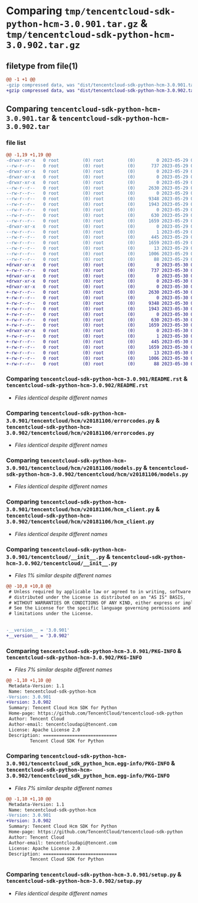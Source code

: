 # Comparing `tmp/tencentcloud-sdk-python-hcm-3.0.901.tar.gz` & `tmp/tencentcloud-sdk-python-hcm-3.0.902.tar.gz`

## filetype from file(1)

```diff
@@ -1 +1 @@
-gzip compressed data, was "dist/tencentcloud-sdk-python-hcm-3.0.901.tar", last modified: Mon May 29 02:29:06 2023, max compression
+gzip compressed data, was "dist/tencentcloud-sdk-python-hcm-3.0.902.tar", last modified: Tue May 30 00:24:40 2023, max compression
```

## Comparing `tencentcloud-sdk-python-hcm-3.0.901.tar` & `tencentcloud-sdk-python-hcm-3.0.902.tar`

### file list

```diff
@@ -1,19 +1,19 @@
-drwxr-xr-x   0 root         (0) root         (0)        0 2023-05-29 02:29:06.000000 tencentcloud-sdk-python-hcm-3.0.901/
--rw-r--r--   0 root         (0) root         (0)      737 2023-05-29 02:29:06.000000 tencentcloud-sdk-python-hcm-3.0.901/README.rst
-drwxr-xr-x   0 root         (0) root         (0)        0 2023-05-29 02:29:06.000000 tencentcloud-sdk-python-hcm-3.0.901/tencentcloud/
-drwxr-xr-x   0 root         (0) root         (0)        0 2023-05-29 02:29:06.000000 tencentcloud-sdk-python-hcm-3.0.901/tencentcloud/hcm/
-drwxr-xr-x   0 root         (0) root         (0)        0 2023-05-29 02:29:06.000000 tencentcloud-sdk-python-hcm-3.0.901/tencentcloud/hcm/v20181106/
--rw-r--r--   0 root         (0) root         (0)     2630 2023-05-29 02:29:06.000000 tencentcloud-sdk-python-hcm-3.0.901/tencentcloud/hcm/v20181106/errorcodes.py
--rw-r--r--   0 root         (0) root         (0)        0 2023-05-29 02:29:06.000000 tencentcloud-sdk-python-hcm-3.0.901/tencentcloud/hcm/v20181106/__init__.py
--rw-r--r--   0 root         (0) root         (0)     9348 2023-05-29 02:29:06.000000 tencentcloud-sdk-python-hcm-3.0.901/tencentcloud/hcm/v20181106/models.py
--rw-r--r--   0 root         (0) root         (0)     1943 2023-05-29 02:29:06.000000 tencentcloud-sdk-python-hcm-3.0.901/tencentcloud/hcm/v20181106/hcm_client.py
--rw-r--r--   0 root         (0) root         (0)        0 2023-05-29 02:29:06.000000 tencentcloud-sdk-python-hcm-3.0.901/tencentcloud/hcm/__init__.py
--rw-r--r--   0 root         (0) root         (0)      630 2023-05-29 02:29:06.000000 tencentcloud-sdk-python-hcm-3.0.901/tencentcloud/__init__.py
--rw-r--r--   0 root         (0) root         (0)     1659 2023-05-29 02:29:06.000000 tencentcloud-sdk-python-hcm-3.0.901/PKG-INFO
-drwxr-xr-x   0 root         (0) root         (0)        0 2023-05-29 02:29:06.000000 tencentcloud-sdk-python-hcm-3.0.901/tencentcloud_sdk_python_hcm.egg-info/
--rw-r--r--   0 root         (0) root         (0)        1 2023-05-29 02:29:06.000000 tencentcloud-sdk-python-hcm-3.0.901/tencentcloud_sdk_python_hcm.egg-info/dependency_links.txt
--rw-r--r--   0 root         (0) root         (0)      445 2023-05-29 02:29:06.000000 tencentcloud-sdk-python-hcm-3.0.901/tencentcloud_sdk_python_hcm.egg-info/SOURCES.txt
--rw-r--r--   0 root         (0) root         (0)     1659 2023-05-29 02:29:06.000000 tencentcloud-sdk-python-hcm-3.0.901/tencentcloud_sdk_python_hcm.egg-info/PKG-INFO
--rw-r--r--   0 root         (0) root         (0)       13 2023-05-29 02:29:06.000000 tencentcloud-sdk-python-hcm-3.0.901/tencentcloud_sdk_python_hcm.egg-info/top_level.txt
--rw-r--r--   0 root         (0) root         (0)     1006 2023-05-29 02:29:06.000000 tencentcloud-sdk-python-hcm-3.0.901/setup.py
--rw-r--r--   0 root         (0) root         (0)       88 2023-05-29 02:29:06.000000 tencentcloud-sdk-python-hcm-3.0.901/setup.cfg
+drwxr-xr-x   0 root         (0) root         (0)        0 2023-05-30 00:24:40.000000 tencentcloud-sdk-python-hcm-3.0.902/
+-rw-r--r--   0 root         (0) root         (0)      737 2023-05-30 00:24:40.000000 tencentcloud-sdk-python-hcm-3.0.902/README.rst
+drwxr-xr-x   0 root         (0) root         (0)        0 2023-05-30 00:24:40.000000 tencentcloud-sdk-python-hcm-3.0.902/tencentcloud/
+drwxr-xr-x   0 root         (0) root         (0)        0 2023-05-30 00:24:40.000000 tencentcloud-sdk-python-hcm-3.0.902/tencentcloud/hcm/
+drwxr-xr-x   0 root         (0) root         (0)        0 2023-05-30 00:24:40.000000 tencentcloud-sdk-python-hcm-3.0.902/tencentcloud/hcm/v20181106/
+-rw-r--r--   0 root         (0) root         (0)     2630 2023-05-30 00:24:40.000000 tencentcloud-sdk-python-hcm-3.0.902/tencentcloud/hcm/v20181106/errorcodes.py
+-rw-r--r--   0 root         (0) root         (0)        0 2023-05-30 00:24:40.000000 tencentcloud-sdk-python-hcm-3.0.902/tencentcloud/hcm/v20181106/__init__.py
+-rw-r--r--   0 root         (0) root         (0)     9348 2023-05-30 00:24:40.000000 tencentcloud-sdk-python-hcm-3.0.902/tencentcloud/hcm/v20181106/models.py
+-rw-r--r--   0 root         (0) root         (0)     1943 2023-05-30 00:24:40.000000 tencentcloud-sdk-python-hcm-3.0.902/tencentcloud/hcm/v20181106/hcm_client.py
+-rw-r--r--   0 root         (0) root         (0)        0 2023-05-30 00:24:40.000000 tencentcloud-sdk-python-hcm-3.0.902/tencentcloud/hcm/__init__.py
+-rw-r--r--   0 root         (0) root         (0)      630 2023-05-30 00:24:40.000000 tencentcloud-sdk-python-hcm-3.0.902/tencentcloud/__init__.py
+-rw-r--r--   0 root         (0) root         (0)     1659 2023-05-30 00:24:40.000000 tencentcloud-sdk-python-hcm-3.0.902/PKG-INFO
+drwxr-xr-x   0 root         (0) root         (0)        0 2023-05-30 00:24:40.000000 tencentcloud-sdk-python-hcm-3.0.902/tencentcloud_sdk_python_hcm.egg-info/
+-rw-r--r--   0 root         (0) root         (0)        1 2023-05-30 00:24:40.000000 tencentcloud-sdk-python-hcm-3.0.902/tencentcloud_sdk_python_hcm.egg-info/dependency_links.txt
+-rw-r--r--   0 root         (0) root         (0)      445 2023-05-30 00:24:40.000000 tencentcloud-sdk-python-hcm-3.0.902/tencentcloud_sdk_python_hcm.egg-info/SOURCES.txt
+-rw-r--r--   0 root         (0) root         (0)     1659 2023-05-30 00:24:40.000000 tencentcloud-sdk-python-hcm-3.0.902/tencentcloud_sdk_python_hcm.egg-info/PKG-INFO
+-rw-r--r--   0 root         (0) root         (0)       13 2023-05-30 00:24:40.000000 tencentcloud-sdk-python-hcm-3.0.902/tencentcloud_sdk_python_hcm.egg-info/top_level.txt
+-rw-r--r--   0 root         (0) root         (0)     1006 2023-05-30 00:24:40.000000 tencentcloud-sdk-python-hcm-3.0.902/setup.py
+-rw-r--r--   0 root         (0) root         (0)       88 2023-05-30 00:24:40.000000 tencentcloud-sdk-python-hcm-3.0.902/setup.cfg
```

### Comparing `tencentcloud-sdk-python-hcm-3.0.901/README.rst` & `tencentcloud-sdk-python-hcm-3.0.902/README.rst`

 * *Files identical despite different names*

### Comparing `tencentcloud-sdk-python-hcm-3.0.901/tencentcloud/hcm/v20181106/errorcodes.py` & `tencentcloud-sdk-python-hcm-3.0.902/tencentcloud/hcm/v20181106/errorcodes.py`

 * *Files identical despite different names*

### Comparing `tencentcloud-sdk-python-hcm-3.0.901/tencentcloud/hcm/v20181106/models.py` & `tencentcloud-sdk-python-hcm-3.0.902/tencentcloud/hcm/v20181106/models.py`

 * *Files identical despite different names*

### Comparing `tencentcloud-sdk-python-hcm-3.0.901/tencentcloud/hcm/v20181106/hcm_client.py` & `tencentcloud-sdk-python-hcm-3.0.902/tencentcloud/hcm/v20181106/hcm_client.py`

 * *Files identical despite different names*

### Comparing `tencentcloud-sdk-python-hcm-3.0.901/tencentcloud/__init__.py` & `tencentcloud-sdk-python-hcm-3.0.902/tencentcloud/__init__.py`

 * *Files 1% similar despite different names*

```diff
@@ -10,8 +10,8 @@
 # Unless required by applicable law or agreed to in writing, software
 # distributed under the License is distributed on an "AS IS" BASIS,
 # WITHOUT WARRANTIES OR CONDITIONS OF ANY KIND, either express or implied.
 # See the License for the specific language governing permissions and
 # limitations under the License.
 
 
-__version__ = '3.0.901'
+__version__ = '3.0.902'
```

### Comparing `tencentcloud-sdk-python-hcm-3.0.901/PKG-INFO` & `tencentcloud-sdk-python-hcm-3.0.902/PKG-INFO`

 * *Files 7% similar despite different names*

```diff
@@ -1,10 +1,10 @@
 Metadata-Version: 1.1
 Name: tencentcloud-sdk-python-hcm
-Version: 3.0.901
+Version: 3.0.902
 Summary: Tencent Cloud Hcm SDK for Python
 Home-page: https://github.com/TencentCloud/tencentcloud-sdk-python
 Author: Tencent Cloud
 Author-email: tencentcloudapi@tencent.com
 License: Apache License 2.0
 Description: ============================
         Tencent Cloud SDK for Python
```

### Comparing `tencentcloud-sdk-python-hcm-3.0.901/tencentcloud_sdk_python_hcm.egg-info/PKG-INFO` & `tencentcloud-sdk-python-hcm-3.0.902/tencentcloud_sdk_python_hcm.egg-info/PKG-INFO`

 * *Files 7% similar despite different names*

```diff
@@ -1,10 +1,10 @@
 Metadata-Version: 1.1
 Name: tencentcloud-sdk-python-hcm
-Version: 3.0.901
+Version: 3.0.902
 Summary: Tencent Cloud Hcm SDK for Python
 Home-page: https://github.com/TencentCloud/tencentcloud-sdk-python
 Author: Tencent Cloud
 Author-email: tencentcloudapi@tencent.com
 License: Apache License 2.0
 Description: ============================
         Tencent Cloud SDK for Python
```

### Comparing `tencentcloud-sdk-python-hcm-3.0.901/setup.py` & `tencentcloud-sdk-python-hcm-3.0.902/setup.py`

 * *Files identical despite different names*

